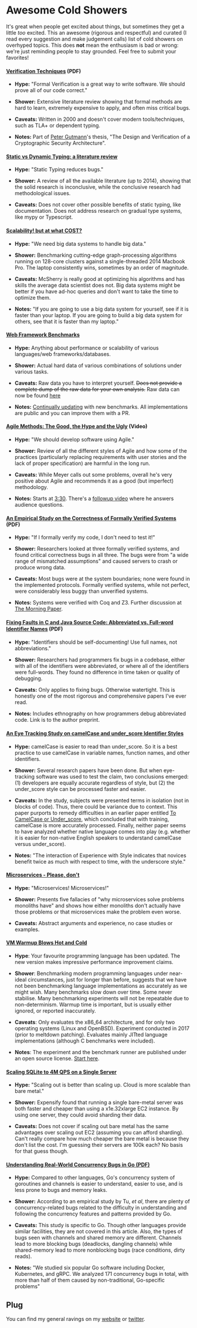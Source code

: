 

# Awesome Cold Showers

It's great when people get excited about things, but sometimes they get a little _too_ excited. This an awesome (rigorous and respectful) and curated (I read every suggestion and make judgement calls) list of cold showers on overhyped topics. This does **not** mean the enthusiasm is bad or wrong: we're just reminding people to stay grounded. Feel free to submit your favorites!

####  [Verification Techniques](https://web.archive.org/web/20170214231046/https://www.cypherpunks.to/~peter/04_verif_techniques.pdf) (PDF)

* **Hype:** "Formal Verification is a great way to write software. We should prove all of our code correct."

* **Shower:** Extensive literature review showing that formal methods are hard to learn, extremely expensive to apply, and often miss critical bugs.

* **Caveats:** Written in 2000 and doesn't cover modern tools/techniques, such as TLA+ or dependent typing.

* **Notes:** Part of [Peter Gutmann](https://www.cs.auckland.ac.nz/~pgut001/)'s thesis, "The Design and Verification of a Cryptographic Security Architecture".

#### [Static vs Dynamic Typing: a literature review](https://danluu.com/empirical-pl/)

* **Hype:** "Static Typing reduces bugs."

* **Shower:** A review of all the available literature (up to 2014), showing that the solid research is inconclusive, while the conclusive research had methodological issues.

* **Caveats:** Does not cover other possible benefits of static typing, like documentation. Does not address research on gradual type systems, like mypy or Typescript.

#### [Scalability! but at what COST?](http://www.frankmcsherry.org/graph/scalability/cost/2015/01/15/COST.html)

* **Hype:** "We need big data systems to handle big data."

* **Shower:** Benchmarking cutting-edge graph-processing algorithms running on 128-core clusters against a single-threaded 2014 Macbook Pro. The laptop consistently wins, sometimes by an order of magnitude.

* **Caveats:** McSherry is really good at optimizing his algorithms and has skills the average data scientist does not. Big data systems might be better if you have ad-hoc queries and don't want to take the time to optimize them.

* **Notes:** "If you are going to use a big data system for yourself, see if it is faster than your laptop. If you are going to build a big data system for others, see that it is faster than my laptop."

#### [Web Framework Benchmarks](https://www.techempower.com/benchmarks/)

* **Hype:** Anything about performance or scalability of various languages/web frameworks/databases.

* **Shower:** Actual hard data of various combinations of solutions under various tasks.

* **Caveats:** Raw data you have to interpret yourself. ~~Does not provide a complete dump of the raw data for your own analysis.~~ Raw data can now be found [here](http://tfb-logs.techempower.com/)

* **Notes:** [Continually updating](https://tfb-status.techempower.com/) with new benchmarks. All implementations are public and you can improve them with a PR. 

#### [Agile Methods: The Good, the Hype and the Ugly](https://www.youtube.com/watch?v=ffkIQrq-m34) (Video)

* **Hype:** "We should develop software using Agile."

* **Shower:** Review of all the different styles of Agile and how some of the practices (particularly replacing requirements with user stories and the lack of proper specification) are harmful in the long run.

* **Caveats:** While Meyer calls out some problems, overall he's very positive about Agile and recommends it as a good (but imperfect) methodology.

* **Notes:** Starts at [3:30](https://youtu.be/ffkIQrq-m34?t=3m30s). There's a [followup video](https://www.youtube.com/watch?v=Q_9k6ym5BZU) where he answers audience questions. 

#### [An Empirical Study on the Correctness of Formally Verified Systems](https://homes.cs.washington.edu/~pfonseca/papers/eurosys2017-dsbugs.pdf) (PDF)

* **Hype:** "If I formally verify my code, I don't need to test it!"

* **Shower:** Researchers looked at three formally verified systems, and found critical correctness bugs in all three. The bugs were from "a wide range of mismatched assumptions" and caused servers to crash or produce wrong data.

* **Caveats:** Most bugs were at the system boundaries; none were found in the implemented protocols. Formally verified systems, while not perfect, were considerably less buggy than unverified systems.

* **Notes:**  Systems were verified with Coq and Z3. Further discussion at [The Morning Paper](https://blog.acolyer.org/2017/05/29/an-empirical-study-on-the-correctness-of-formally-verified-distributed-systems/).

#### [Fixing Faults in C and Java Source Code: Abbreviated vs. Full-word Identiﬁer Names](http://www2.unibas.it/gscanniello/Giuseppe_Scanniello%40unibas/Home_files/TOSEM.pdf) (PDF)

* **Hype:** "Identifiers should be self-documenting! Use full names, not abbreviations." 

* **Shower:** Researchers had programmers fix bugs in a codebase, either with all of the identifiers were abbreviated, or where all of the identifiers were full-words. They found no difference in time taken or quality of debugging.

* **Caveats:** Only applies to fixing bugs. Otherwise watertight. This is honestly one of the most rigorous and comprehensive papers I've ever read. 

* **Notes:** Includes ethnography on how programmers debug abbreviated code. Link is to the author preprint. 

#### [An Eye Tracking Study on camelCase and under_score Identifier Styles](http://www.cs.kent.edu/~jmaletic/papers/ICPC2010-CamelCaseUnderScoreClouds.pdf)

* **Hype:** camelCase is easier to read than under_score. So it is a best practice to
use camelCase in variable names, function names, and other identifiers.

* **Shower:** Several research papers have been done. But when eye-tracking software was
used to test the claim, two conclusions emerged: (1) developers are equally accurate
regardless of style, but (2) the under_score style can be processed faster and easier.

* **Caveats:** In the study, subjects were presented terms in isolation (not in blocks of
code). Thus, there could be variance due to context. This paper purports to remedy 
difficulties in an earlier paper entitled [To CamelCase or Under_score](http://citeseerx.ist.psu.edu/viewdoc/download;jsessionid=BD104CB69764CBBB36249528028E19B7?doi=10.1.1.158.9499&rep=rep1&type=pdf),
which concluded that with training, camelCase is more accurately processed. Finally, neither
paper seems to have analyzed whether native language comes into play (e.g. whether it is
easier for non-native English speakers to understand camelCase versus under_score).

* **Notes:** "The interaction of Experience with Style indicates that novices benefit
twice as much with respect to time, with the underscore style."

#### [Microservices - Please, don't](http://basho.com/posts/technical/microservices-please-dont/)

* **Hype:** "Microservices! Microservices!"

* **Shower:** Presents five fallacies of "why microservices solve problems monoliths have" and shows how either monoliths don't actually have those problems or that microservices make the problem even worse. 

* **Caveats:** Abstract arguments and experience, no case studies or examples.

#### [VM Warmup Blows Hot and Cold](https://arxiv.org/abs/1602.00602)

* **Hype**: Your favourite programming language has been updated. The new
  version makes impressive performance improvement claims.

* **Shower**: Benchmarking modern programming languages under near-ideal
  circumstances, just for longer than before, suggests that we have not been
  benchmarking language implementations as accurately as we might wish. Many
  benchmarks slow down over time. Some never stabilise. Many benchmarking
  experiments will not be repeatable due to non-determinism. Warmup time is
  important, but is usually either ignored, or reported inaccurately.

* **Caveats**: Only evaluates the x86_64 architecture, and for only two
  operating systems (Linux and OpenBSD). Experiment conducted in 2017 (prior to
  meltdown patching). Evaluates mainly JITted language implementations
  (although C benchmarks were included).

 * **Notes**: The experiment and the benchmark runner are published under an
   open source license. [Start here](https://github.com/softdevteam/warmup_experiment).

#### [Scaling SQLite to 4M QPS on a Single Server](https://blog.expensify.com/2018/01/08/scaling-sqlite-to-4m-qps-on-a-single-server/)

* **Hype:** "Scaling out is better than scaling up. Cloud is more scalable than bare metal."

* **Shower:** Expensify found that running a single bare-metal server was both faster and cheaper than using a x1e.32xlarge EC2 instance. By using one server, they could avoid sharding their data.

* **Caveats:** Does not cover if scaling out bare metal has the same advantages over scaling out EC2 (assuming you can afford sharding). Can't really compare how much cheaper the bare metal is because they don't list the cost. I'm guessing their servers are 100k each? No basis for that guess though.

#### [Understanding Real-World Concurrency Bugs in Go (PDF)](https://songlh.github.io/paper/go-study.pdf)

* **Hype:** Compared to other languages, Go's concurrency system of goroutines and channels is easier to understand, easier to use, and is less prone to bugs and memory leaks.

* **Shower:** According to an empirical study by Tu, _et al_, there are plenty of concurrency-related bugs related to the difficulty in understanding and following the concurrency features and patterns provided by Go.

* **Caveats:** This study is specific to Go. Though other languages provide similar facilities, they are not covered in this article. Also, the types of bugs seen with channels and shared memory are different. Channels lead to more blocking bugs (deadlocks, dangling channels) while shared-memory lead to more nonblocking bugs (race conditions, dirty reads).

* **Notes:** "We studied six popular Go software including Docker, Kubernetes, and gRPC. We analyzed 171 concurrency bugs in total, with more than half of them caused by non-traditional, Go-specific problems"

## Plug

You can find my general ravings on my [website](https://hillelwayne.com) or [twitter](https://twitter.com/Hillelogram). 
